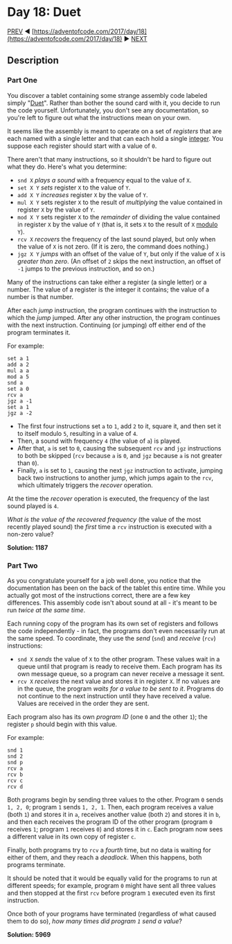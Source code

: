 # Day 18: Duet

[PREV](/questions/2017/17.md) ◀ [https://adventofcode.com/2017/day/18](https://adventofcode.com/2017/day/18) ▶ [NEXT](/questions/2017/19.md)

## Description

### Part One

You discover a tablet containing some strange assembly code labeled simply "[Duet](https://en.wikipedia.org/wiki/Duet)". Rather than bother the sound card with it, you decide to run the code yourself. Unfortunately, you don't see any documentation, so you're left to figure out what the instructions mean on your own.

It seems like the assembly is meant to operate on a set of _registers_ that are each named with a single letter and that can each hold a single [integer](https://en.wikipedia.org/wiki/Integer). You suppose each register should start with a value of `0`.

There aren't that many instructions, so it shouldn't be hard to figure out what they do. Here's what you determine:

*   `snd X` _<span title="I don't recommend actually trying this.">plays a sound</span>_ with a frequency equal to the value of `X`.
*   `set X Y` _sets_ register `X` to the value of `Y`.
*   `add X Y` _increases_ register `X` by the value of `Y`.
*   `mul X Y` sets register `X` to the result of _multiplying_ the value contained in register `X` by the value of `Y`.
*   `mod X Y` sets register `X` to the _remainder_ of dividing the value contained in register `X` by the value of `Y` (that is, it sets `X` to the result of `X` [modulo](https://en.wikipedia.org/wiki/Modulo_operation) `Y`).
*   `rcv X` _recovers_ the frequency of the last sound played, but only when the value of `X` is not zero. (If it is zero, the command does nothing.)
*   `jgz X Y` _jumps_ with an offset of the value of `Y`, but only if the value of `X` is _greater than zero_. (An offset of `2` skips the next instruction, an offset of `-1` jumps to the previous instruction, and so on.)

Many of the instructions can take either a register (a single letter) or a number. The value of a register is the integer it contains; the value of a number is that number.

After each _jump_ instruction, the program continues with the instruction to which the _jump_ jumped. After any other instruction, the program continues with the next instruction. Continuing (or jumping) off either end of the program terminates it.

For example:

    set a 1
    add a 2
    mul a a
    mod a 5
    snd a
    set a 0
    rcv a
    jgz a -1
    set a 1
    jgz a -2
    

*   The first four instructions set `a` to `1`, add `2` to it, square it, and then set it to itself modulo `5`, resulting in a value of `4`.
*   Then, a sound with frequency `4` (the value of `a`) is played.
*   After that, `a` is set to `0`, causing the subsequent `rcv` and `jgz` instructions to both be skipped (`rcv` because `a` is `0`, and `jgz` because `a` is not greater than `0`).
*   Finally, `a` is set to `1`, causing the next `jgz` instruction to activate, jumping back two instructions to another jump, which jumps again to the `rcv`, which ultimately triggers the _recover_ operation.

At the time the _recover_ operation is executed, the frequency of the last sound played is `4`.

_What is the value of the recovered frequency_ (the value of the most recently played sound) the _first_ time a `rcv` instruction is executed with a non-zero value?


__Solution: 1187__

### Part Two

As you congratulate yourself for a job well done, you notice that the documentation has been on the back of the tablet this entire time. While you actually got most of the instructions correct, there are a few key differences. This assembly code isn't about sound at all - it's meant to be run _twice at the same time_.

Each running copy of the program has its own set of registers and follows the code independently - in fact, the programs don't even necessarily run at the same speed. To coordinate, they use the _send_ (`snd`) and _receive_ (`rcv`) instructions:

*   `snd X` _sends_ the value of `X` to the other program. These values wait in a queue until that program is ready to receive them. Each program has its own message queue, so a program can never receive a message it sent.
*   `rcv X` _receives_ the next value and stores it in register `X`. If no values are in the queue, the program _waits for a value to be sent to it_. Programs do not continue to the next instruction until they have received a value. Values are received in the order they are sent.

Each program also has its own _program ID_ (one `0` and the other `1`); the register `p` should begin with this value.

For example:

    snd 1
    snd 2
    snd p
    rcv a
    rcv b
    rcv c
    rcv d
    

Both programs begin by sending three values to the other. Program `0` sends `1, 2, 0`; program `1` sends `1, 2, 1`. Then, each program receives a value (both `1`) and stores it in `a`, receives another value (both `2`) and stores it in `b`, and then each receives the program ID of the other program (program `0` receives `1`; program `1` receives `0`) and stores it in `c`. Each program now sees a different value in its own copy of register `c`.

Finally, both programs try to `rcv` a _fourth_ time, but no data is waiting for either of them, and they reach a _deadlock_. When this happens, both programs terminate.

It should be noted that it would be equally valid for the programs to run at different speeds; for example, program `0` might have sent all three values and then stopped at the first `rcv` before program `1` executed even its first instruction.

Once both of your programs have terminated (regardless of what caused them to do so), _how many times did program `1` send a value_?

__Solution: 5969__